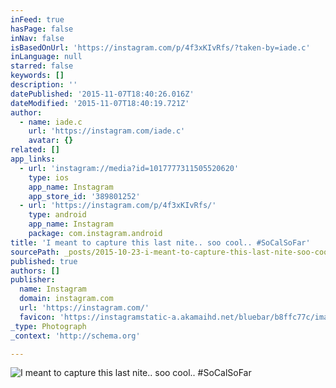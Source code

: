 ```yaml
---
inFeed: true
hasPage: false
inNav: false
isBasedOnUrl: 'https://instagram.com/p/4f3xKIvRfs/?taken-by=iade.c'
inLanguage: null
starred: false
keywords: []
description: ''
datePublished: '2015-11-07T18:40:26.016Z'
dateModified: '2015-11-07T18:40:19.721Z'
author:
  - name: iade.c
    url: 'https://instagram.com/iade.c'
    avatar: {}
related: []
app_links:
  - url: 'instagram://media?id=1017777311505520620'
    type: ios
    app_name: Instagram
    app_store_id: '389801252'
  - url: 'https://instagram.com/p/4f3xKIvRfs/'
    type: android
    app_name: Instagram
    package: com.instagram.android
title: 'I meant to capture this last nite.. soo cool.. #SoCalSoFar'
sourcePath: _posts/2015-10-23-i-meant-to-capture-this-last-nite-soo-cool-socalsofar.md
published: true
authors: []
publisher:
  name: Instagram
  domain: instagram.com
  url: 'https://instagram.com/'
  favicon: 'https://instagramstatic-a.akamaihd.net/bluebar/b8ffc77c/images/ico/favicon.ico'
_type: Photograph
_context: 'http://schema.org'

---
```

![I meant to capture this last nite.. soo cool.. #SoCalSoFar](https://scontent.cdninstagram.com/hphotos-xaf1/t51.2885-15/e15/11381479_1625615354388506_355432310_n.jpg)
